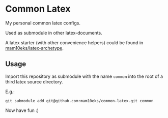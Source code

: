 # Common Latex

My personal common latex configs.

Used as submodule in other latex-documents.

A latex starter (with other convenience helpers) could be found in [mam10eks/latex-archetype](https://github.com/mam10eks/latex-archetype).

## Usage

Import this repository as submodule with the name `common` into
the root of a third latex source directory.

E.g.:

```
git submodule add git@github.com:mam10eks/common-latex.git common
```

Now have fun :)
